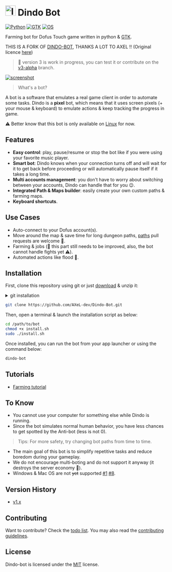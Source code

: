 # <img src="icons/logo.png" alt="logo" width="32"> Dindo Bot

[![Python](https://img.shields.io/badge/python%20%3E%3D-3.0-blue.svg)](https://www.python.org/)
[![GTK](https://img.shields.io/badge/gtk-3.0-brightgreen.svg)](https://www.gtk.org/)
[![OS](https://img.shields.io/badge/os-Linux-orange.svg)](https://www.ubuntu.com/download/desktop)

Farming bot for Dofus Touch game written in python & [GTK](https://www.gtk.org/).

THIS IS A FORK OF [DINDO-BOT](https://github.com/Gamerium/Dindo-Bot/), THANKS A LOT TO AXEL !! (Original licence [here](https://github.com/malikhattabi/Dindo-Bot-Touch/blob/master/DindobotLICENSE))

> :construction: version 3 is work in progress, you can test it or contribute on the [v3-alpha](https://github.com/AXeL-dev/Dindo-Bot/tree/v3-alpha) branch.

[![screenshot](screenshot.png)](http://www.youtube.com/watch?v=1Qh_eNLuTYo "Watch Dindo-bot in action")

> What's a bot?

A bot is a software that emulates a real game client in order to automate some tasks. Dindo is a **pixel** bot, which means that it uses screen pixels (+ your mouse & keyboard) to emulate actions & keep tracking the progress in game.

:warning: Better know that this bot is only available on [Linux](https://www.wikipedia.org/wiki/Linux) for now.

## Features

- **Easy control**: play, pause/resume or stop the bot like if you were using your favorite music player.
- **Smart bot**: Dindo knows when your connection turns off and will wait for it to get back before proceeding or will automatically pause itself if it takes a long time.
- **Multi accounts management**: you don't have to worry about switching between your accounts, Dindo can handle that for you :wink:.
- **Integrated Path & Maps builder**: easily create your own custom paths & farming maps.
- **Keyboard shortcuts**.

## Use Cases

- Auto-connect to your Dofus account(s).
- Move around the map & save time for long dungeon paths, [paths](paths) pull requests are welcome :pray:.
- Farming & jobs (:construction: this part still needs to be improved, also, the bot cannot handle fights yet :warning:).
- Automated actions like flood :speech_balloon:.

## Installation

First, clone this repository using git or just [download](https://github.com/AXeL-dev/Dindo-Bot/archive/master.zip) & unzip it:

<details>
  <summary>git installation</summary>
  
  ```bash
    sudo apt install git
  ```
</details>

```bash
git clone https://github.com/AXeL-dev/Dindo-Bot.git
```

Then, open a terminal & launch the installation script as below:
```bash
cd /path/to/bot
chmod +x install.sh
sudo ./install.sh
```

Once installed, you can run the bot from your app launcher or using the command below:
```bash
dindo-bot
```

## Tutorials

- [Farming tutorial](https://www.youtube.com/watch?v=obGDT9_AXvk)

## To Know

- You cannot use your computer for something else while Dindo is running.
- Since the bot simulates normal human behavior, you have less chances to get spotted by the Anti-bot (less is not 0).
> Tips: For more safety, try changing bot paths from time to time.
- The main goal of this bot is to simplify repetitive tasks and reduce boredom during your gameplay.
- We do not encourage multi-boting and do not support it anyway (it destroys the server economy :grimacing:).
- Windows & Mac OS are not ~~yet~~ supported [#1](https://github.com/AXeL-dev/Dindo-Bot/issues/1) [#8](https://github.com/AXeL-dev/Dindo-Bot/issues/8).

## Version History

- [v1.x](https://github.com/AXeL-dev/Dindo-Bot/tree/v1.x)

## Contributing

Want to contribute? Check the [todo list](todo.md). You may also read the [contributing guidelines](https://github.com/AXeL-dev/contributing/blob/master/README.md).

## License

Dindo-bot is licensed under the [MIT](LICENSE) license.
